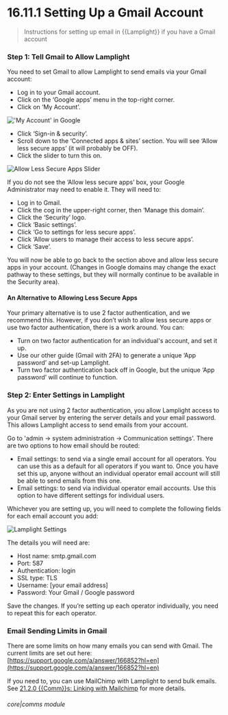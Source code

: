 # 16.11.1 <i class="fas fa-envelope-open"></i> Setting Up a Gmail Account

> Instructions for setting up email in {{Lamplight}} if you have a Gmail account



### Step 1: Tell Gmail to Allow Lamplight

You need to set Gmail to allow Lamplight to send emails via your Gmail account:
- Log in to your Gmail account.
- Click on the ‘Google apps’ menu in the top-right corner.
- Click on ‘My Account’.

!['My Account' in Google](16.11.1a.png)

- Click ‘Sign-in & security’.
- Scroll down to the ‘Connected apps & sites’ section. You will see ‘Allow less secure apps’ (it will probably be OFF).
- Click the slider to turn this on. 

![Allow Less Secure Apps Slider](16.11.1b.png)

If you do not see the ‘Allow less secure apps’ box, your Google Administrator may need to enable it.  They will need to:
- Log in to Gmail.
- Click the cog in the upper-right corner, then ‘Manage this domain’.
- Click the ‘Security’ logo.
- Click ‘Basic settings’.
- Click ‘Go to settings for less secure apps’.
- Click ‘Allow users to manage their access to less secure apps’.
- Click ‘Save’.

You will now be able to go back to the section above and allow less secure apps in your account.  (Changes in Google domains may change the exact pathway to these settings, but they will normally continue to be available in the Security area).

#### An Alternative to Allowing Less Secure Apps  

Your primary alternative is to use 2 factor authentication, and we recommend this.  However, if you don’t wish to allow less secure apps or use two factor authentication, there is a work around.  You can:
- Turn on two factor authentication for an individual's account, and set it up.
- Use our other guide (Gmail with 2FA) to generate a unique ‘App password’ and set-up Lamplight.
- Turn two factor authentication back off in Google, but the unique ‘App password’ will continue to function.

### Step 2: Enter Settings in Lamplight

As you are not using 2 factor authentication, you allow Lamplight access to your Gmail server by entering the server details and your email password.  This allows Lamplight access to send emails from your account.

Go to 'admin -> system administration -> Communication settings'.  There are two options to how email should be routed:

   - Email settings: to send via a single email account for all operators. You can use this as a default for all operators if you want to. Once you have set this up, anyone without an individual operator email account will still be able to send emails from this one.
   - Email settings: to send via individual operator email accounts. Use this option to have different settings for individual users.

Whichever you are setting up, you will need to complete the following fields for each email account you add:
  
![Lamplight Settings](16.11.1c.png)
  
The details you will need are:
   - Host name: smtp.gmail.com
   - Port:	587
   - Authentication: login
   - SSL type: TLS
   - Username: [your email address]
   - Password: Your Gmail / Google password

Save the changes.  If you’re setting up each operator individually, you need to repeat this for each operator.



### Email Sending Limits in Gmail

There are some limits on how many emails you can send with Gmail. The current limits are set out here: [https://support.google.com/a/answer/166852?hl=en](https://support.google.com/a/answer/166852?hl=en)

If you need to, you can use MailChimp with Lamplight to send bulk emails. See [21.2.0 {{Comm}}s: Linking with Mailchimp](/help/index/p/21.2.0) for more details. 

###### core|comms module
